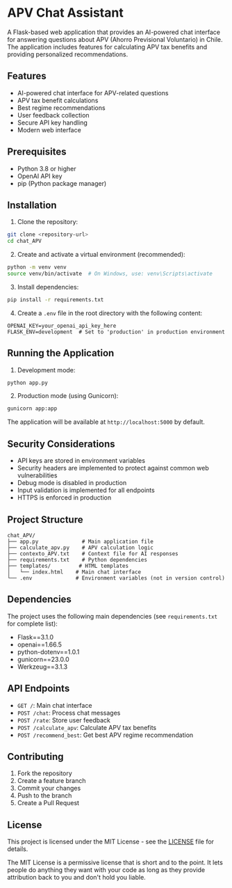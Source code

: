 # APV Chat Assistant

A Flask-based web application that provides an AI-powered chat interface for answering questions about APV (Ahorro Previsional Voluntario) in Chile. The application includes features for calculating APV tax benefits and providing personalized recommendations.

## Features

- AI-powered chat interface for APV-related questions
- APV tax benefit calculations
- Best regime recommendations
- User feedback collection
- Secure API key handling
- Modern web interface

## Prerequisites

- Python 3.8 or higher
- OpenAI API key
- pip (Python package manager)

## Installation

1. Clone the repository:
```bash
git clone <repository-url>
cd chat_APV
```

2. Create and activate a virtual environment (recommended):
```bash
python -m venv venv
source venv/bin/activate  # On Windows, use: venv\Scripts\activate
```

3. Install dependencies:
```bash
pip install -r requirements.txt
```

4. Create a `.env` file in the root directory with the following content:
```
OPENAI_KEY=your_openai_api_key_here
FLASK_ENV=development  # Set to 'production' in production environment
```

## Running the Application

1. Development mode:
```bash
python app.py
```

2. Production mode (using Gunicorn):
```bash
gunicorn app:app
```

The application will be available at `http://localhost:5000` by default.

## Security Considerations

- API keys are stored in environment variables
- Security headers are implemented to protect against common web vulnerabilities
- Debug mode is disabled in production
- Input validation is implemented for all endpoints
- HTTPS is enforced in production

## Project Structure

```
chat_APV/
├── app.py              # Main application file
├── calculate_apv.py    # APV calculation logic
├── contexto_APV.txt    # Context file for AI responses
├── requirements.txt    # Python dependencies
├── templates/         # HTML templates
│   └── index.html    # Main chat interface
└── .env              # Environment variables (not in version control)
```

## Dependencies

The project uses the following main dependencies (see `requirements.txt` for complete list):

- Flask==3.1.0
- openai==1.66.5
- python-dotenv==1.0.1
- gunicorn==23.0.0
- Werkzeug==3.1.3

## API Endpoints

- `GET /`: Main chat interface
- `POST /chat`: Process chat messages
- `POST /rate`: Store user feedback
- `POST /calculate_apv`: Calculate APV tax benefits
- `POST /recommend_best`: Get best APV regime recommendation

## Contributing

1. Fork the repository
2. Create a feature branch
3. Commit your changes
4. Push to the branch
5. Create a Pull Request

## License

This project is licensed under the MIT License - see the [LICENSE](LICENSE) file for details.

The MIT License is a permissive license that is short and to the point. It lets people do anything they want with your code as long as they provide attribution back to you and don't hold you liable. 